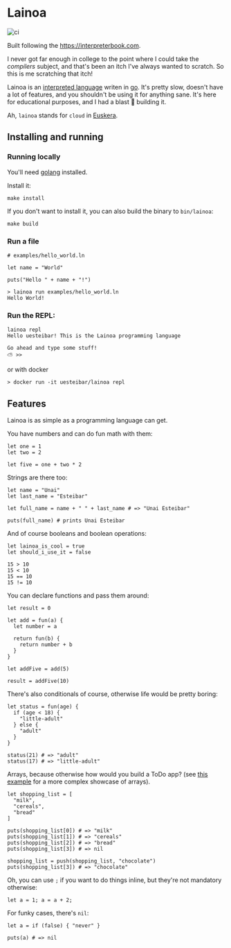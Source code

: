 # Lainoa

![ci](https://github.com/uesteibar/lainoa/workflows/ci/badge.svg?branch=master)

Built following the https://interpreterbook.com.

I never got far enough in college to the point where I could take the _compilers_ subject,
and that's been an itch I've always wanted to scratch. So this is me scratching that itch!

Lainoa is an [interpreted language](https://en.wikipedia.org/wiki/Interpreted_language) writen in
[go](https://golang.org/). It's pretty slow, doesn't have a lot of features, and you shouldn't
be using it for anything sane. It's here for educational purposes, and I had a blast 🎉 building it.

Ah, `lainoa` stands for `cloud` in [Euskera](https://en.wikipedia.org/wiki/Basque_language).

## Installing and running

### Running locally

You'll need [golang](https://golang.org/) installed.

Install it:

```
make install
```

If you don't want to install it, you can also build the binary to `bin/lainoa`:

```
make build
```

### Run a file

```
# examples/hello_world.ln

let name = "World"

puts("Hello " + name + "!")
```

```
> lainoa run examples/hello_world.ln
Hello World!
```

### Run the REPL:

```
lainoa repl
Hello uesteibar! This is the Lainoa programming language

Go ahead and type some stuff!
⛅️ >>
```

or with docker

```
> docker run -it uesteibar/lainoa repl
```

## Features

Lainoa is as simple as a programming language can get.


You have numbers and can do fun math with them:

```
let one = 1
let two = 2

let five = one + two * 2
```

Strings are there too:

```
let name = "Unai"
let last_name = "Esteibar"

let full_name = name + " " + last_name # => "Unai Esteibar"

puts(full_name) # prints Unai Esteibar
```

And of course booleans and boolean operations:

```
let lainoa_is_cool = true
let should_i_use_it = false

15 > 10
15 < 10
15 == 10
15 != 10
```

You can declare functions and pass them around:

```
let result = 0

let add = fun(a) {
  let number = a

  return fun(b) {
    return number + b
  }
}

let addFive = add(5)

result = addFive(10)
```

There's also conditionals of course, otherwise life would be pretty boring:

```
let status = fun(age) {
  if (age < 18) {
    "little-adult"
  } else {
    "adult"
  }
}

status(21) # => "adult"
status(17) # => "little-adult"
```

Arrays, because otherwise how would you build a ToDo app?
(see [this example](./examples/map.ln) for a more complex showcase of arrays).

```
let shopping_list = [
  "milk",
  "cereals",
  "bread"
]

puts(shopping_list[0]) # => "milk"
puts(shopping_list[1]) # => "cereals"
puts(shopping_list[2]) # => "bread"
puts(shopping_list[3]) # => nil

shopping_list = push(shopping_list, "chocolate")
puts(shopping_list[3]) # => "chocolate"
```

Oh, you can use `;` if you want to do things inline, but they're not mandatory otherwise:

```
let a = 1; a = a + 2;
```

For funky cases, there's `nil`:

```
let a = if (false) { "never" }

puts(a) # => nil
```

